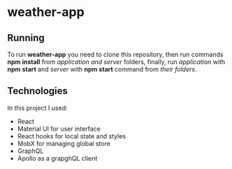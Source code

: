 # weather-app

## Running

To run **weather-app** you need to clone this repository, then run commands **npm install** from *application and server* folders, finally, run *application* with **npm start** and *server* with **npm start** command from *their folders*.

## Technologies

In this project I used:
- React
- Material UI for user interface
- React hooks for local state and styles
- MobX for managing global store
- GraphQL
- Apollo as a grapghQL client
